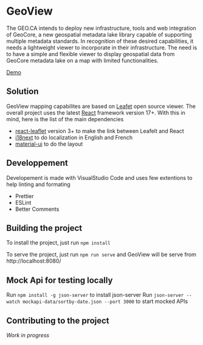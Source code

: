 # GeoView

The GEO.CA intends to deploy new infrastructure, tools and web integration of GeoCore, a new geospatial metadata lake library capable of supporting multiple metadata standards. In recognition of these desired capabilities, it needs a lightweight viewer to incorporate in their infrastructure. The need is to have a simple and flexible viewer to display geospatial data from GeoCore metadata lake on a map with limited functionalities.

[Demo](https://jolevesq.github.io/GeoView/index.html)

## Solution

GeoView mapping capabilites are based on [Leafet](https://github.com/Leaflet/Leaflet) open source viewer. The overall project uses the latest [React](https://reactjs.org/) framework version 17+. With this in mind, here is the list of the main dependencies

-   [react-leaflet](https://react-leaflet.js.org/) version 3+ to make the link between Leafelt and React
-   [i18next](https://www.i18next.com/) to do localization in English and French
-   [material-ui](https://material-ui.com/) to do the layout

## Developpement

Developement is made with VisualStudio Code and uses few extentions to help linting and formating

-   Prettier
-   ESLint
-   Better Comments

## Building the project

To install the project, just run
`npm install`

To serve the project, just run
`npm run serve` and GeoView will be serve from http://localhost:8080/

## Mock Api for testing locally

Run `npm install -g json-server` to install json-server
Run `json-server --watch mockapi-data/sortby-date.json --port 3000` to start mocked APIs

## Contributing to the project

_Work in progress_
